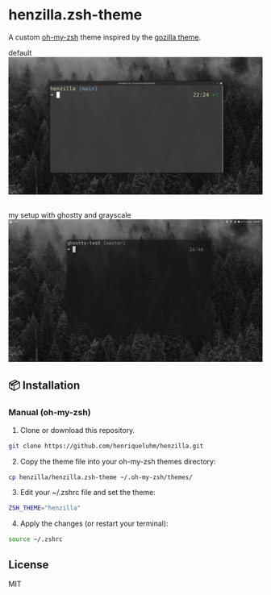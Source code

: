 # henzilla.zsh-theme

A custom [oh-my-zsh](https://ohmyz.sh) theme inspired by the [gozilla theme](https://github.com/ohmyzsh/ohmyzsh/wiki/themes#gozilla).


default
![Preview Screenshot](previews/defaultTerminalPreview.png)

##

my setup with ghostty and grayscale
![Preview Screenshot](previews/ghosttyPreview.png)

## 📦 Installation

### Manual (oh-my-zsh)

1. Clone or download this repository.

```bash
git clone https://github.com/henriqueluhm/henzilla.git
```

2. Copy the theme file into your oh-my-zsh themes directory:
```bash
cp henzilla/henzilla.zsh-theme ~/.oh-my-zsh/themes/
```

3. Edit your ~/.zshrc file and set the theme:
```bash
ZSH_THEME="henzilla"
```

4. Apply the changes (or restart your terminal):
```bash
source ~/.zshrc
```

## License
MIT
